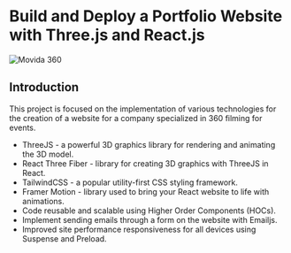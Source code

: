 # Build and Deploy a Portfolio Website with Three.js and React.js
![Movida 360](https://i.ibb.co/XDLL9Gw/movida-Screen-Shot.jpg)


## Introduction
This project is focused on the implementation of various technologies for the creation of a website for a company specialized in 360 filming for events. 
 
- ThreeJS - a powerful 3D graphics library for rendering and animating the 3D model.
- React Three Fiber - library for creating 3D graphics with ThreeJS in React.
- TailwindCSS - a popular utility-first CSS styling framework.
- Framer Motion - library used to bring your React website to life with animations.
- Code reusable and scalable using Higher Order Components (HOCs).
- Implement sending emails through a form on the website with Emailjs.
- Improved site performance responsiveness for all devices using Suspense and Preload.

